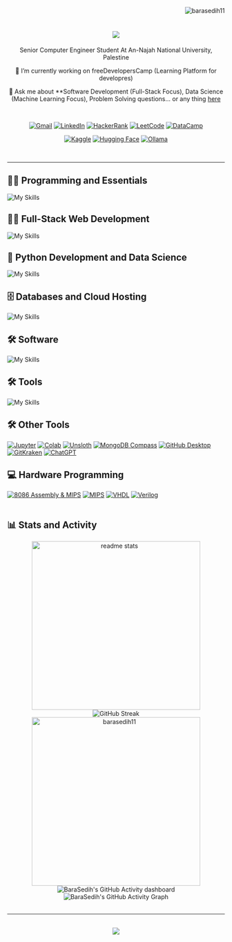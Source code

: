 <p align="right"> <img src="https://komarev.com/ghpvc/?username=barasedih11&label=Profile%20views&color=0e75b6&style=flat" alt="barasedih11" /> </p>

<h1 align="center">
    <img src="https://readme-typing-svg.herokuapp.com/?font=Righteous&size=35&center=true&vCenter=true&width=500&height=70&duration=4000&lines=Hi+There!+👋;+I'm+Bara+Al-Sedih!;" />
</h1>

<p align="center">Senior Computer Engineer Student At An-Najah National University, Palestine </p>

<div align="center">
 
 <p>🔭 I’m currently working on freeDevelopersCamp (Learning Platform for developres)</p>
 
💬 Ask me about **Software Development (Full-Stack Focus), Data Science (Machine Learning Focus), Problem Solving questions... or any thing [here](https://github.com/BaraSedih11/BaraSedih11/issues)

 </div>
<br>


 <div align="center">
     
[![Gmail](https://img.shields.io/badge/Gmail-D14836?style=for-the-badge&logo=gmail&logoColor=white)](mailto:baraalsedih@gmail.com)
[![LinkedIn](https://img.shields.io/badge/LinkedIn-0A66C2?style=for-the-badge&logo=linkedin&logoColor=white)](https://www.linkedin.com/in/bara-alsedih)
[![HackerRank](https://img.shields.io/badge/HackerRank-29B861?style=for-the-badge&logo=hackerrank&logoColor=white)](https://www.hackerrank.com/profile/baraalsedih)
[![LeetCode](https://img.shields.io/badge/LeetCode-FFB347?style=for-the-badge&logo=leetcode&logoColor=black)](https://leetcode.com/u/baraalsedih/)
[![DataCamp](https://img.shields.io/badge/DataCamp-05D764?style=for-the-badge&logo=datacamp&logoColor=black)](https://www.datacamp.com/portfolio/baraalsedih)

[![Kaggle](https://img.shields.io/badge/Kaggle-32C5FF?style=for-the-badge&logo=kaggle&logoColor=black)](https://www.kaggle.com/baraaalsedih)
[![Hugging Face](https://img.shields.io/badge/Hugging%20Face-FFD65F?style=for-the-badge&logo=huggingface&logoColor=white)](https://huggingface.co/baraalsedih)
[![Ollama](https://img.shields.io/badge/Ollama-2E3440?style=for-the-badge&logoColor=white)](https://ollama.com/baraalsedih)

</div>

<br>

<hr/>


<div align=>    
 <h2>👨‍💻 Programming and Essentials</h2>
    
![My Skills](https://skillicons.dev/icons?i=powershell,bash,md,c,cpp,java,spring,maven,npm,vite,yarn,regex,latex)
  </div>

 

<div align="">
  <h2>👨‍💻 Full-Stack Web Development</h2>

![My Skills](https://skillicons.dev/icons?i=html,css,php,js,ts,nodejs,express,nestjs,react,redux,nextjs,bootstrap,styledcomponents,tailwind,vite)

  </div>



<div align="">
<h2>🐍 Python Development and Data Science</h2>
    
![My Skills](https://skillicons.dev/icons?i=python,flask,django,opencv,sklearn,tensorflow,pytorch,anaconda,selenium)

  </div>


<div align="">
    
  <h2>🗄️ Databases and Cloud Hosting</h2>
        
![My Skills](https://skillicons.dev/icons?i=mongodb,mysql,postgresql,sqlite,vercel,docker,aws,firebase,supabase,netlify)
</div>


<div align="">
    
  <h2>🛠️ Software </h2>

![My Skills](https://skillicons.dev/icons?i=windows,linux,ubuntu,redhat,raspberrypi,arduino)
</div>


<div align="">
 
<h2>🛠️ Tools </h2>
  
  ![My Skills](https://skillicons.dev/icons?i=vscode,visualstudio,clion,phpstorm,webstorm,idea,pycharm,atom,git,github,postman,stackoverflow,discord,notion,obsidian)
    </div>

<div align="">    

<h2> 🛠️ Other Tools </h2>
    <a href="#"><img alt="Jupyter" src="https://img.shields.io/badge/Jupyter-F37626.svg?logo=Jupyter&logoColor=white"></a>
    <a href="#"><img alt="Colab"src="https://img.shields.io/badge/Colab-F9AB00.svg?logo=googlecolab&logoColor=white"></a>
    <a href="#"><img alt="Unsloth"src="https://img.shields.io/badge/Unsloth-3B0E6E.svg?logoColor=white"></a>
    <a href="#"><img alt="MongoDB Compass" src="https://img.shields.io/badge/MongoDB%20Compass-47A248.svg?logo=mongodb&logoColor=white"></a>
    <a href="#"><img alt="GitHub Desktop" src="https://img.shields.io/badge/GitHub%20Desktop-8034A9.svg?logo=github&logoColor=white"></a>
    <a href="#"><img alt="GitKraken" src="https://img.shields.io/badge/GitKraken-179287.svg?logo=gitkraken&logoColor=white"></a>
    <a href="#"><img alt="ChatGPT" src="https://img.shields.io/badge/ChatGPT-29B6F6.svg?logo=openai&logoColor=white"></a>
      </div>
<div align="">
<h2>💻 Hardware Programming</h2>
      <a href="https://github.com/search?q=user%3ABaraSedih11+language%3Aassembly"><img alt="8086 Assembly & MIPS" src="https://custom-icon-badges.demolab.com/badge/Assembly-525252.svg?logo=asm-hex&logoColor=white"></a>
      <a href="https://github.com/search?q=user%3ABaraSedih11+language%3AMIPS"><img alt="MIPS" src="https://custom-icon-badges.demolab.com/badge/MIPS-FFA500.svg?logo=mips&logoColor=white"></a>
      <a href="https://github.com/search?q=user%3ABaraSedih11+language%3AVHDL"><img alt="VHDL" src="https://custom-icon-badges.demolab.com/badge/VHDL-FF69B4.svg?logo=hdl&logoColor=white"></a>
      <a href="https://github.com/search?q=user%3ABaraSedih11+language%3AVerilog"><img alt="Verilog" src="https://custom-icon-badges.demolab.com/badge/Verilog-008080.svg?logo=hdl&logoColor=white"></a>
  </div>

<br>

<summary><h2>📊 Stats and Activity</h2></summary>
    <div align="center">
        <!-- GitHub Stats -->
        <img width="390" src="https://github-readme-stats-private-theta.vercel.app/api?username=BaraSedih11&count_private=true&show_icons=true&theme=react&rank_icon=github&border_radius=10" alt="readme stats" />
        <br>
        <!-- GitHub Streak -->
        <img src="https://streak-stats.demolab.com?user=BaraSedih11&theme=react&hide_border=true&count_private=true&card_width=500" alt="GitHub Streak" />
        <br>
        <!-- Top Languages -->
        <img width=390 src="http://github-profile-summary-cards.vercel.app/api/cards/most-commit-language?username=barasedih11&theme=nord_dark&exclude=html,css,pug,Gherkin" alt="barasedih11" />
        <br>
        <!-- Roadmap Badge -->
        <img src="http://github-profile-summary-cards.vercel.app/api/cards/profile-details?username=barasedih11&theme=nord_dark" alt="BaraSedih's GitHub Activity dashboard" />
        <br />
        <!-- GitHub Activity Graph -->
        <img src="https://github-readme-activity-graph.vercel.app/graph?username=BaraSedih11&theme=react" alt="BaraSedih's GitHub Activity Graph">
        <br /><br />
    </div>

<hr/>
<br />
<div align="center">
    <img src="https://github-profile-trophy.vercel.app/?username=barasedih11&theme=onedark&column=7&margin-w=15&margin-h=15" />
</div>




